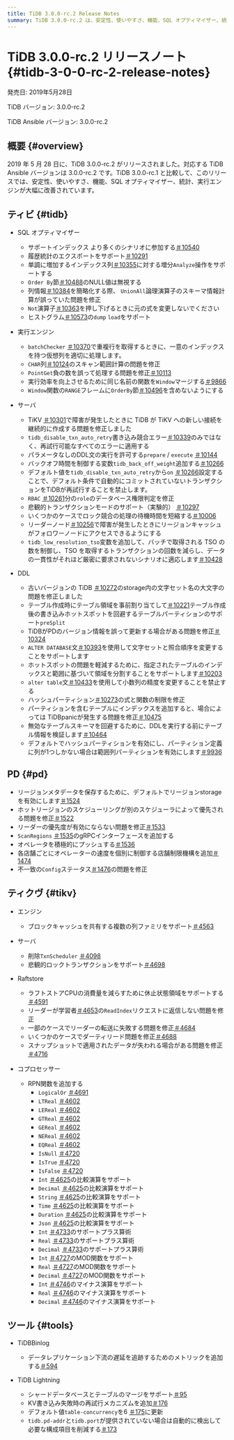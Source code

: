 ```yaml
---
title: TiDB 3.0.0-rc.2 Release Notes
summary: TiDB 3.0.0-rc.2 は、安定性、使いやすさ、機能、SQL オプティマイザー、統計、実行エンジンの改善を伴い、2019 年 5 月 28 日にリリースされました。このリリースには、SQL オプティマイザー、実行エンジン、サーバー、DDL、PD、TiKV、および TiDB BinlogやTiDB Lightningなどのツールの機能強化が含まれています。注目すべき改善点としては、より多くのシナリオでの Index Join のサポート、仮想列の適切な処理、下流のデータ複製を追跡するためのメトリックの追加などがあります。
---
```


# TiDB 3.0.0-rc.2 リリースノート {#tidb-3-0-0-rc-2-release-notes}

発売日: 2019年5月28日

TiDB バージョン: 3.0.0-rc.2

TiDB Ansible バージョン: 3.0.0-rc.2

## 概要 {#overview}

2019 年 5 月 28 日に、TiDB 3.0.0-rc.2 がリリースされました。対応する TiDB Ansible バージョンは 3.0.0-rc.2 です。TiDB 3.0.0-rc.1 と比較して、このリリースでは、安定性、使いやすさ、機能、SQL オプティマイザー、統計、実行エンジンが大幅に改善されています。

## ティビ {#tidb}

-   SQL オプティマイザー
    -   サポートインデックス より多くのシナリオに参加する[＃10540](https://github.com/pingcap/tidb/pull/10540)
    -   履歴統計のエクスポートをサポート[＃10291](https://github.com/pingcap/tidb/pull/10291)
    -   単調に増加するインデックス列[＃10355](https://github.com/pingcap/tidb/pull/10355)に対する増分`Analyze`操作をサポートする
    -   `Order By`節[＃10488](https://github.com/pingcap/tidb/pull/10488)のNULL値は無視する
    -   列情報[＃10384](https://github.com/pingcap/tidb/pull/10384)を簡略化する際、 `UnionAll`論理演算子のスキーマ情報計算が誤っていた問題を修正
    -   `Not`演算子[＃10363](https://github.com/pingcap/tidb/pull/10363/files)を押し下げるときに元の式を変更しないでください
    -   ヒストグラム[＃10573](https://github.com/pingcap/tidb/pull/10573)の`dump` `load`をサポート

-   実行エンジン
    -   `batchChecker` [＃10370](https://github.com/pingcap/tidb/pull/10370)で重複行を取得するときに、一意のインデックスを持つ仮想列を適切に処理します。
    -   `CHAR`列[＃10124](https://github.com/pingcap/tidb/pull/10124)のスキャン範囲計算の問題を修正
    -   `PointGet`負の数を誤って処理する問題を修正[＃10113](https://github.com/pingcap/tidb/pull/10113)
    -   実行効率を向上させるために同じ名前の関数を`Window`マージする[＃9866](https://github.com/pingcap/tidb/pull/9866)
    -   `Window`関数の`RANGE`フレームに`OrderBy`節[＃10496](https://github.com/pingcap/tidb/pull/10496)を含めないようにする

-   サーバ
    -   TiKV [＃10301](https://github.com/pingcap/tidb/pull/10301)で障害が発生したときに TiDB が TiKV への新しい接続を継続的に作成する問題を修正しました
    -   `tidb_disable_txn_auto_retry`書き込み競合エラー[＃10339](https://github.com/pingcap/tidb/pull/10339)のみではなく、再試行可能なすべてのエラーに適用する
    -   パラメータなしのDDL文の実行を許可する`prepare` / `execute` [＃10144](https://github.com/pingcap/tidb/pull/10144)
    -   バックオフ時間を制御する変数`tidb_back_off_weight`追加する[＃10266](https://github.com/pingcap/tidb/pull/10266)
    -   デフォルト値を`tidb_disable_txn_auto_retry`から`on` [＃10266](https://github.com/pingcap/tidb/pull/10266)設定することで、デフォルト条件で自動的にコミットされていないトランザクションをTiDBが再試行することを禁止します。
    -   `RBAC` [＃10261](https://github.com/pingcap/tidb/pull/10261)分の`role`のデータベース権限判定を修正
    -   悲観的トランザクションモードのサポート（実験的） [＃10297](https://github.com/pingcap/tidb/pull/10297)
    -   いくつかのケースでロック競合の処理の待機時間を短縮する[＃10006](https://github.com/pingcap/tidb/pull/10006)
    -   リーダーノード[＃10256](https://github.com/pingcap/tidb/pull/10256)で障害が発生したときにリージョンキャッシュがフォロワーノードにアクセスできるようにする
    -   `tidb_low_resolution_tso`変数を追加して、バッチで取得される TSO の数を制御し、TSO を取得するトランザクションの回数を減らし、データの一貫性がそれほど厳密に要求されないシナリオに適応します[＃10428](https://github.com/pingcap/tidb/pull/10428)

-   DDL
    -   古いバージョンの TiDB [＃10272](https://github.com/pingcap/tidb/pull/10272)のstorage内の文字セット名の大文字の問題を修正しました
    -   テーブル作成時にテーブル領域を事前割り当てして[＃10221](https://github.com/pingcap/tidb/pull/10221)テーブル作成後の書き込みホットスポットを回避するテーブルパーティションのサポート`preSplit`
    -   TiDBがPDのバージョン情報を誤って更新する場合がある問題を修正[＃10324](https://github.com/pingcap/tidb/pull/10324)
    -   `ALTER DATABASE`文[＃10393](https://github.com/pingcap/tidb/pull/10393)を使用して文字セットと照合順序を変更することをサポートします
    -   ホットスポットの問題を軽減するために、指定されたテーブルのインデックスと範囲に基づいて領域を分割することをサポートします[＃10203](https://github.com/pingcap/tidb/pull/10203)
    -   `alter table`文[＃10433](https://github.com/pingcap/tidb/pull/10433)を使用して小数列の精度を変更することを禁止する
    -   ハッシュパーティション[＃10273](https://github.com/pingcap/tidb/pull/10273)の式と関数の制限を修正
    -   パーティションを含むテーブルにインデックスを追加すると、場合によっては TiDBpanicが発生する問題を修正[＃10475](https://github.com/pingcap/tidb/pull/10475)
    -   無効なテーブルスキーマを回避するために、DDLを実行する前にテーブル情報を検証します[＃10464](https://github.com/pingcap/tidb/pull/10464)
    -   デフォルトでハッシュパーティションを有効にし、パーティション定義に列が1つしかない場合は範囲​​列パーティションを有効にします[＃9936](https://github.com/pingcap/tidb/pull/9936)

## PD {#pd}

-   リージョンメタデータを保存するために、デフォルトでリージョンstorageを有効にします[＃1524](https://github.com/pingcap/pd/pull/1524)
-   ホットリージョンのスケジューリングが別のスケジューラによって優先される問題を修正[＃1522](https://github.com/pingcap/pd/pull/1522)
-   リーダーの優先度が有効にならない問題を修正[＃1533](https://github.com/pingcap/pd/pull/1533)
-   `ScanRegions` [＃1535](https://github.com/pingcap/pd/pull/1535)のgRPCインターフェースを追加する
-   オペレータを積極的にプッシュする[＃1536](https://github.com/pingcap/pd/pull/1536)
-   各店舗ごとにオペレーターの速度を個別に制御する店舗制限機構を追加[＃1474](https://github.com/pingcap/pd/pull/1474)
-   不一致の`Config`ステータス[＃1476](https://github.com/pingcap/pd/pull/1476)の問題を修正

## ティクヴ {#tikv}

-   エンジン
    -   ブロックキャッシュを共有する複数の列ファミリをサポート[＃4563](https://github.com/tikv/tikv/pull/4563)

-   サーバ
    -   削除`TxnScheduler` [＃4098](https://github.com/tikv/tikv/pull/4098)
    -   悲観的ロックトランザクションをサポート[＃4698](https://github.com/tikv/tikv/pull/4698)

-   Raftstore
    -   ラフトストアCPUの消費量を減らすために休止状態領域をサポートする[＃4591](https://github.com/tikv/tikv/pull/4591)
    -   リーダーが学習者[＃4653](https://github.com/tikv/tikv/pull/4653)の`ReadIndex`リクエストに返信しない問題を修正
    -   一部のケースでリーダーの転送に失敗する問題を修正[＃4684](https://github.com/tikv/tikv/pull/4684)
    -   いくつかのケースでダーティリード問題を修正[＃4688](https://github.com/tikv/tikv/pull/4688)
    -   スナップショットで適用されたデータが失われる場合がある問題を修正[＃4716](https://github.com/tikv/tikv/pull/4716)

-   コプロセッサー
    -   RPN関数を追加する
        -   `LogicalOr` [＃4691](https://github.com/tikv/tikv/pull/4601)
        -   `LTReal` [＃4602](https://github.com/tikv/tikv/pull/4602)
        -   `LEReal` [＃4602](https://github.com/tikv/tikv/pull/4602)
        -   `GTReal` [＃4602](https://github.com/tikv/tikv/pull/4602)
        -   `GEReal` [＃4602](https://github.com/tikv/tikv/pull/4602)
        -   `NEReal` [＃4602](https://github.com/tikv/tikv/pull/4602)
        -   `EQReal` [＃4602](https://github.com/tikv/tikv/pull/4602)
        -   `IsNull` [＃4720](https://github.com/tikv/tikv/pull/4720)
        -   `IsTrue` [＃4720](https://github.com/tikv/tikv/pull/4720)
        -   `IsFalse` [＃4720](https://github.com/tikv/tikv/pull/4720)
        -   `Int` [＃4625](https://github.com/tikv/tikv/pull/4625)の比較演算をサポート
        -   `Decimal` [＃4625](https://github.com/tikv/tikv/pull/4625)の比較演算をサポート
        -   `String` [＃4625](https://github.com/tikv/tikv/pull/4625)の比較演算をサポート
        -   `Time` [＃4625](https://github.com/tikv/tikv/pull/4625)の比較演算をサポート
        -   `Duration` [＃4625](https://github.com/tikv/tikv/pull/4625)の比較演算をサポート
        -   `Json` [＃4625](https://github.com/tikv/tikv/pull/4625)の比較演算をサポート
        -   `Int` [＃4733](https://github.com/tikv/tikv/pull/4733)のサポートプラス算術
        -   `Real` [＃4733](https://github.com/tikv/tikv/pull/4733)のサポートプラス算術
        -   `Decimal` [＃4733](https://github.com/tikv/tikv/pull/4733)のサポートプラス算術
        -   `Int` [＃4727](https://github.com/tikv/tikv/pull/4727)のMOD関数をサポート
        -   `Real` [＃4727](https://github.com/tikv/tikv/pull/4727)のMOD関数をサポート
        -   `Decimal` [＃4727](https://github.com/tikv/tikv/pull/4727)のMOD関数をサポート
        -   `Int` [＃4746](https://github.com/tikv/tikv/pull/4746)のマイナス演算をサポート
        -   `Real` [＃4746](https://github.com/tikv/tikv/pull/4746)のマイナス演算をサポート
        -   `Decimal` [＃4746](https://github.com/tikv/tikv/pull/4746)のマイナス演算をサポート

## ツール {#tools}

-   TiDBBinlog
    -   データレプリケーション下流の遅延を追跡するためのメトリックを追加する[＃594](https://github.com/pingcap/tidb-binlog/pull/594)

-   TiDB Lightning

    -   シャードデータベースとテーブルのマージをサポート[＃95](https://github.com/pingcap/tidb-lightning/pull/95)
    -   KV書き込み失敗時の再試行メカニズムを追加[＃176](https://github.com/pingcap/tidb-lightning/pull/176)
    -   デフォルト値`table-concurrency`を6 [＃175](https://github.com/pingcap/tidb-lightning/pull/175)に更新
    -   `tidb.pd-addr`と`tidb.port`が提供されていない場合は自動的に検出して必要な構成項目を削減する[＃173](https://github.com/pingcap/tidb-lightning/pull/173)
